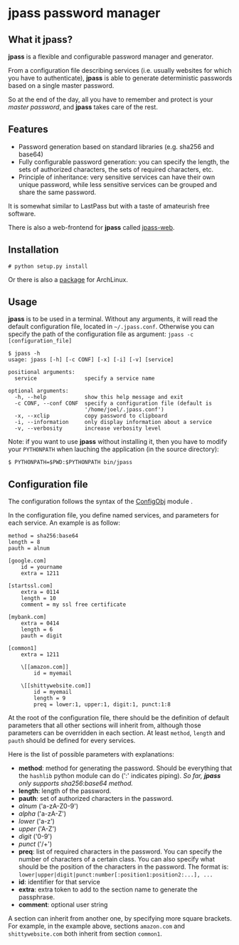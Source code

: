 # jpass password manager

## What it jpass?

**jpass** is a flexible and configurable password manager and generator.

From a configuration file describing services (i.e. usually websites for which
you have to authenticate), **jpass** is able to generate deterministic
passwords based on a single master password.

So at the end of the day, all you have to remember and protect is your *master
password*, and **jpass** takes care of the rest.

## Features

* Password generation based on standard libraries (e.g. sha256 and base64)
* Fully configurable password generation: you can specify the length, the sets
  of authorized characters, the sets of required characters, etc.
* Principle of inheritance: very sensitive services can have their own unique
  password, while less sensitive services can be grouped and share the same
  password.

It is somewhat similar to LastPass but with a taste of amateurish free
software.

There is also a web-frontend for **jpass** called
[jpass-web](https://github.com/joel-porquet/jpass-web).

## Installation

    # python setup.py install

Or there is also a [package](https://aur.archlinux.org/packages/jpass-git) for
ArchLinux.

## Usage

**jpass** is to be used in a terminal. Without any arguments, it will read the
default configuration file, located in `~/.jpass.conf`. Otherwise you can
specify the path of the configuration file as argument: `jpass -c
[configuration_file]`

    $ jpass -h
    usage: jpass [-h] [-c CONF] [-x] [-i] [-v] [service]

    positional arguments:
      service               specify a service name

    optional arguments:
      -h, --help            show this help message and exit
      -c CONF, --conf CONF  specify a configuration file (default is
                            '/home/joel/.jpass.conf')
      -x, --xclip           copy password to clipboard
      -i, --information     only display information about a service
      -v, --verbosity       increase verbosity level

Note: if you want to use **jpass** without installing it, then you have to
modify your `PYTHONPATH` when lauching the application (in the source
directory):

    $ PYTHONPATH=$PWD:$PYTHONPATH bin/jpass

## Configuration file

The configuration follows the syntax of the
[ConfigObj](http://configobj.readthedocs.org/en/latest/) module .

In the configuration file, you define named services, and parameters for each
service. An example is as follow:

    method = sha256:base64
    length = 8
    pauth = alnum

    [google.com]
        id = yourname
        extra = 1211

    [startssl.com]
        extra = 0114
        length = 10
        comment = my ssl free certificate

    [mybank.com]
        extra = 0414
        length = 6
        pauth = digit

    [common1]
        extra = 1211

        \[[amazon.com]]
            id = myemail

        \[[shittywebsite.com]]
            id = myemail
            length = 9
            preq = lower:1, upper:1, digit:1, punct:1:8

At the root of the configuration file, there should be the definition of
default parameters that all other sections will inherit from, although those
parameters can be overridden in each section. At least `method`, `length` and
`pauth` should be defined for every services.

Here is the list of possible parameters with explanations:

* **method**: method for generating the password. Should be everything that the
  `hashlib` python module can do (':' indicates piping). *So far, **jpass**
  only supports sha256:base64 method.*
* **length**: length of the password.
* **pauth**: set of authorized characters in the password.
 * *alnum* ('a-zA-Z0-9')
 * *alpha* ('a-zA-Z')
 * *lower* ('a-z')
 * *upper* ('A-Z')
 * *digit* ('0-9')
 * *punct* ('/+')
* **preq**: list of required characters in the password. You can specify the
  number of characters of a certain class. You can also specify what should be
  the position of the characters in the password. The format is:
  `lower|upper|digit|punct:number[:position1:position2:...], ...`
* **id**: identifier for that service
* **extra**: extra token to add to the section name to generate the passphrase.
* **comment**: optional user string

A section can inherit from another one, by specifying more square brackets. For
example, in the example above, sections `amazon.com` and `shittywebsite.com`
both inherit from section `common1`.

